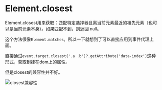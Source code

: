 # Element.closest

[tag]:记录|js|closest
[create]:2020-08-14

Element.closest用来获取：匹配特定选择器且离当前元素最近的祖先元素（也可以是当前元素本身）。如果匹配不到，则返回 null。

这个方法很像`Element.matches`，所以一下就想到了可以直接应用到事件代理上面。

直接通过`event.target.closest('.a .b')?.getAttribute('data-index')`这种形式，获取到挂在dom上的属性。

但是closest的兼容性并不好。

![closest兼容性](https://lms-flies.oss-cn-guangzhou.aliyuncs.com/blog/imgs/20200814113645.jpg!trans_webp)
